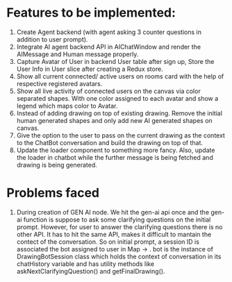 # Features to be implemented:
1) Create Agent backend (with agent asking 3 counter questions in addition to user prompt).
2) Integrate AI agent backend API in AIChatWindow and render the AIMessage and Human message properly.
3) Capture Avatar of User in backend User table after sign up, Store the User Info in User slice after creating a Redux store.
4) Show all current connected/ active users on rooms card with the help of respective registered avatars.
5) Show all live activity of connected users on the canvas via color separated shapes. With one color assigned to each avatar and show a legend which maps color to Avatar.
6) Instead of adding drawing on top of existing drawing. Remove the initial human generated shapes and only add new AI generated shapes on canvas.
7) Give the option to the user to pass on the current drawing as the context to the ChatBot conversation and build the drawing on top of that.
8) Update the loader component to something more fancy. Also, update the loader in chatbot while the further message is being fetched and drawing is being generated.



# Problems faced
1) During creation of GEN AI node. We hit the gen-ai api once and the gen-ai function is suppose to ask some clarifying questions on the initial prompt. However, for user to answer the clarifying questions there is no other API. It has to hit the same API, makes it difficult to mantain the contect of the conversation.
So on initial prompt, a session ID is associated the bot assigned to user in Map 
<sessionid> -> <bot>. bot is the instance of DrawingBotSession class which holds the context of conversation in its chatHistory variable and has utility methods like askNextClarifyingQuestion() and getFinalDrawing().